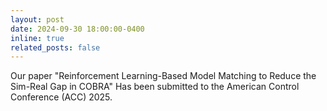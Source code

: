 ```yaml
---
layout: post
date: 2024-09-30 18:00:00-0400
inline: true
related_posts: false
---
```


Our paper "Reinforcement Learning-Based Model Matching to Reduce the Sim-Real Gap in COBRA" Has been submitted to the American Control Conference (ACC) 2025.